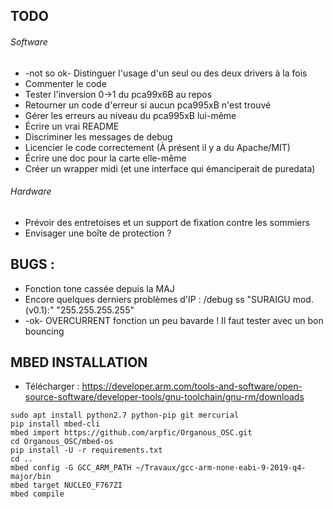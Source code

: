 ## TODO

###### Software

* -not so ok- Distinguer l'usage d'un seul ou des deux drivers à la fois
* Commenter le code
* Tester l'inversion 0->1 du pca99x6B au repos
* Retourner un code d'erreur si aucun pca995xB n'est trouvé
* Gérer les erreurs au niveau du pca995xB lui-même
* Écrire un vrai README
* Discriminer les messages de debug
* Licencier le code correctement (À présent il y a du Apache/MIT)
* Écrire une doc pour la carte elle-même
* Créer un wrapper midi (et une interface qui émanciperait de puredata)

###### Hardware

* Prévoir des entretoises et un support de fixation contre les sommiers
* Envisager une boîte de protection ?

## BUGS :

* Fonction tone cassée depuis la MAJ
* Encore quelques derniers problèmes d'IP : /debug ss "SURAIGU mod. (v0.1):" "255.255.255.255"
* -ok- OVERCURRENT fonction un peu bavarde ! Il faut tester avec un bon bouncing

## MBED INSTALLATION

* Télécharger : https://developer.arm.com/tools-and-software/open-source-software/developer-tools/gnu-toolchain/gnu-rm/downloads

```
sudo apt install python2.7 python-pip git mercurial
pip install mbed-cli
mbed import https://github.com/arpfic/Organous_OSC.git
cd Organous_OSC/mbed-os
pip install -U -r requirements.txt
cd ..
mbed config -G GCC_ARM_PATH ~/Travaux/gcc-arm-none-eabi-9-2019-q4-major/bin
mbed target NUCLEO_F767ZI
mbed compile
``````
